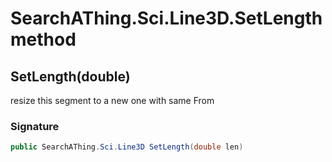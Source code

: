 # SearchAThing.Sci.Line3D.SetLength method
## SetLength(double)
resize this segment to a new one with same From

### Signature
```csharp
public SearchAThing.Sci.Line3D SetLength(double len)
```
